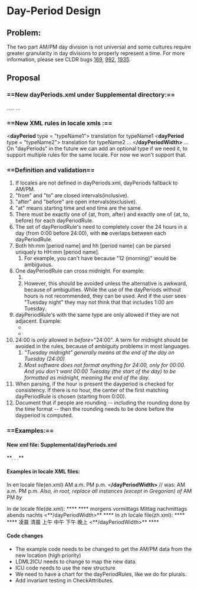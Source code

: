 # Day-Period Design

## Problem:

The two part AM/PM day division is not universal and some cultures require
greater granularity in day divisions to properly represent a time. For more
information, please see CLDR bugs
[169](http://unicode.org/cldr/trac/ticket/168),
[992](http://unicode.org/cldr/trac/ticket/992),
[1935](http://unicode.org/cldr/trac/ticket/1935).

## Proposal

### **==New dayPeriods.xml under Supplemental directory:==**

<dayPeriodRuleSet>
<dayPeriodRules locales = "locale1 locale2 ... ">
<dayPeriodRule type = "typeName1" from | after = "HH:mm" to | before = "HH:mm"/>
<dayPeriodRule type = "typeName2" at = "HH:mm"/>
.....

</dayPeriodRules>
<dayPeriodRules locales = "..." >
...
</dayPeriodRules>
</dayPeriodRuleSet>

### **==New XML rules in locale xmls :==**

**<dayPeriods>**
**<dayPeriodContext type="format">**
**<dayPeriodWidth type="wide">**

<**dayPeriod** type = "typeName1"> translation for typeName1</dayPeriod>
<**dayPeriod** type = "typeName2"> translation for typeName2</dayPeriod>
...
<**/dayPeriodWidth>**
**</dayPeriodContext>**
...
**</dayPeriods>**
On "dayPeriods" in the future we can add an optional type if we need it, to
support multiple rules for the same locale. For now we won't support that.

### **==Definition and validation==**

1.  If locales are not defined in dayPeriods.xml, dayPeriods fallback to AM/PM.
2.  "from" and "to" are closed intervals(inclusive).
3.  "after" and "before" are open intervals(exclusive).
4.  "at" means starting time and end time are the same.
5.  There must be exactly one of {at, from, after} and exactly one of {at, to,
    before} for each dayPeriodRule.
6.  The set of dayPeriodRule's need to completely cover the 24 hours in a day
    (from 0:00 before 24:00), with **no** overlaps between each dayPeriodRule.
7.  Both hh:mm \[period name\] and hh \[period name\] can be parsed uniquely to
    HH:mm \[period name\].
    1.  For example, you can't have <dayPeriod type = "morning" from="0:00"
        to="12:00"/> because "12 {morning}" would be ambiguous.
8.  One dayPeriodRule can cross midnight. For example:
    1.  <dayPeriodRule type="night" from="20:00" before="5:00"/>
    2.  However, this should be avoided unless the alternative is awkward,
        because of ambiguities. While the use of the dayPeriods without hours is
        not recommended, they can be used. And if the user sees "Tuesday night"
        they may not think that that includes 1:00 am Tuesday.
9.  dayPeriodRule's with the same type are only allowed if they are not
    adjacent. Example:
    *   <dayPeriod type = "twilight" from="5:00" to="7:00"/>
    *   <dayPeriod type = "twilight" from="17:00" to="19:00"/>
10. 24:00 is *only* allowed in *before*="24:00". A term for midnight should be
    avoided in the rules, because of ambiguity problems in most languages.
    1.  *"Tuesday midnight" generally means at the end of the day on Tuesday (24:00)*
    2.  *Most software does not format anything for 24:00, only for 00:00. And you don't want 00:00 Tuesday (the start of the day) to be formatted as midnight, meaning the end of the day.*
11. When parsing, if the hour is present the dayperiod is checked for
    consistency. If there is no hour, the center of the first matching
    dayPeriodRule is chosen (starting from 0:00).
12. Document that if people are rounding -- including the rounding done by the
    time format -- then the rounding needs to be done before the dayperiod is
    computed.

### ==**Examples:**==

#### **New xml file: Supplemental/dayPeriods.xml**

<dayPeriodRuleSet>
<dayPeriodRules locales = "en"> <!-- default for any locales not listed under
other dayPeriods -->
<dayPeriodRule type = "am" from = "0:00" before="12:00"/>
<dayPeriodRule type = "pm" from = "12:00" to="24:00"/>
</dayPeriodRules>

<dayPeriodRules locales = "de it fr">
<dayPeriodRule type = "earlyMorning" from="0:00" before="9:00"/>
<dayPeriodRule type = "morning" from="9:00" before="12:00"/>
<dayPeriodRule type = "noon" at = "12:00"/>
<dayPeriodRule type = "afternoon" after="12:00" before="17:00"/>
<dayPeriodRule type = "evening" from="17:00" before="21:00"/>
<dayPeriodRule type = "night" from="21:00" before="24:00"/>
</dayPeriodRules>
<dayPeriodRules locales = "zh">
<dayPeriodRule type = "weeHours" from="00:00" before="4:00"/>
<dayPeriodRule type = "earlyMorning" from="4:00" before="6:00"/>
<dayPeriodRule type = "morning" from="6:00" before="12:00"/>
<dayPeriodRule type = "midMay" from="12:00" before="13:00"/>
<dayPeriodRule type = "afternoon" from="13:00" before="18:00"/>
<dayPeriodRule type = "night" from="18:00" before="24:00"/>
</dayPeriodRules>
**. . .**
</dayPeriodRuleSet>

#### **Examples in locale XML files:**

In en locale file(en.xml)
<dayPeriods>
**<dayPeriodContext type="format">**
**<dayPeriodWidth type="wide">**
<dayPeriod type = "am">AM</dayPeriod>
<dayPeriod type = "am" alt="variant">a.m.</dayPeriod>
<dayPeriod type = "pm">PM</dayPeriod>
<dayPeriod type = "pm" alt="variant">p.m.</dayPeriod>
<**/dayPeriodWidth>**
**</dayPeriodContext>**
</dayPeriods>
// was:
<am>AM</am>
<am alt="variant">a.m.</am>
<pm>PM</pm>
<pm alt="variant">p.m.</pm>
*Also, in root, replace all instances (except in Gregorian) of*
<am>AM</am>
<pm>PM</pm>
*by*
<dayPeriods>
<alias source="locale" path="../../calendar\[@type='gregorian'\]/dayPeriods"/>

</dayPeriods>
In de locale file(de.xml):
<dayPeriods>
**<dayPeriodContext type="format">**
**<dayPeriodWidth type="wide">**
<dayPeriod type = "earlyMorning">morgens</dayPeriod>
<dayPeriod type = "morning">vormittags</dayPeriod>
<dayPeriod type = "noon">Mittag</dayPeriod>
<dayPeriod type = "afternoon">nachmittags</dayPeriod>
<dayPeriod type = "evening">abends</dayPeriod>
<dayPeriod type = "night">nachts</dayPeriod>
<**/dayPeriodWidth>**
**</dayPeriodContext>**
</dayPeriods>
In zh locale file(zh.xml):
<dayPeriods>
**<dayPeriodContext type="format">**
**<dayPeriodWidth type="wide">**
<dayPeriod type = "weeHours">凌晨</dayPeriod>
<dayPeriod type = "earlyMorning">清晨</dayPeriod>
<dayPeriod type = "morning">上午</dayPeriod>
<dayPeriod type = "midDay">中午</dayPeriod>
<dayPeriod type = "afternoon">下午</dayPeriod>
<dayPeriod type = "night">晚上</dayPeriod>
<**/dayPeriodWidth>**
**</dayPeriodContext>**
</dayPeriods>

#### Code changes

*   The example code needs to be changed to get the AM/PM data from the new
    location (high priority)
*   LDML2ICU needs to change to map the new data.
*   ICU code needs to use the new structure
*   We need to have a chart for the dayPeriodRules, like we do for plurals.
*   Add invariant testing in CheckAttributes.

